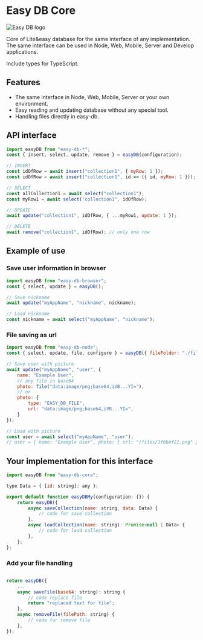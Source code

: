 # Easy DB Core

![Easy DB logo](https://ingslonik.github.io/easy-db/logo.svg "Easy DB logo")

Core of Lite&easy database for the same interface of any implementation.
The same interface can be used in Node, Web, Mobile, Server and Develop applications.

Include types for TypeScript.

## Features

- The same interface in Node, Web, Mobile, Server or your own environment.
- Easy reading and updating database without any special tool.
- Handling files directly in easy-db.

## API interface

```js
import easyDB from "easy-db-*";
const { insert, select, update, remove } = easyDB(configuration);

// INSERT
const idOfRow = await insert("collection1", { myRow: 1 });
const idOfRow = await insert("collection1", id => ({ id, myRow: 1 }));

// SELECT
const allCollection1 = await select("collection1");
const myRow1 = await select("collection1", idOfRow);

// UPDATE
await update("collection1", idOfRow, { ...myRow1, update: 1 });

// DELETE
await remove("collection1", idOfRow); // only one row
```

## Example of use

### Save user information in browser
```js
import easyDB from "easy-db-browser";
const { select, update } = easyDB();

// Save nickname 
await update("myAppName", "nickname", nickname);

// Load nickname
const nickname = await select("myAppName", "nickname");
```

### File saving as url
```js
import easyDB from "easy-db-node";
const { select, update, file, configure } = easyDB({ fileFolder: "./files", fileUrl: "/files" });

// Save user with picture 
await update("myAppName", "user", {
    name: "Example User",
    // any file in base64
    photo: file("data:image/png;base64,iVB...YI="),
    // or
    photo: {
        type: "EASY_DB_FILE",
        url: "data:image/png;base64,iVB...YI=",
    }
});

// Load with picture
const user = await select("myAppName", "user");
// user = { name: "Example User", photo: { url: "/files/1f6bef21.png" } }
```


## Your implementation for this interface

```js
import easyDB from "easy-db-core";

type Data = { [id: string]: any };

export default function easyDBMy(configuration: {}) {
    return easyDB({
        async saveCollection(name: string, data: Data) {
            // code for save collection
        },
        async loadCollection(name: string): Promise<null | Data> {
            // code for load collection
        },
    };
};

```

### Add your file handling 

```js

return easyDB({
    ...
    async saveFile(base64: string): string {
        // code replace file
        return "replaced text for file";
    },
    async removeFile(filePath: string) {
        // code for remove file
    },
});
```
